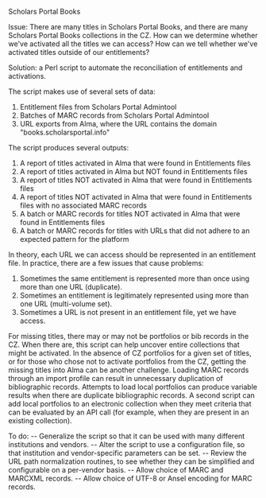 Scholars Portal Books

Issue: There are many titles in Scholars Portal Books, and there are many Scholars Portal Books collections in the CZ. How can we determine whether we've activated all the titles we can access? How can we tell whether we've activated titles outside of our entitlements?

Solution: a Perl script to automate the reconciliation of entitlements and activations.

The script makes use of several sets of data:
1) Entitlement files from Scholars Portal Admintool
2) Batches of MARC records from Scholars Portal Admintool
3) URL exports from Alma, where the URL contains the domain "books.scholarsportal.info"

The script produces several outputs:
1) A report of titles activated in Alma that were found in Entitlements files
2) A report of titles activated in Alma but NOT found in Entitlements files
3) A report of titles NOT activated in Alma that were found in Entitlements files
4) A report of titles NOT activated in Alma that were found in Entitlements files with no associated MARC records
5) A batch or MARC records for titles NOT activated in Alma that were found in Entitlements files
6) A batch or MARC records for titles with URLs that did not adhere to an expected pattern for the platform

In theory, each URL we can access should be represented in an entitlement file.
In practice, there are a few issues that cause problems:
1) Sometimes the same entitlement is represented more than once using more than one URL (duplicate).
2) Sometimes an entitlement is legitimately represented using more than one URL (multi-volume set).
3) Sometimes a URL is not present in an entitlement file, yet we have access.

For missing titles, there may or may not be portfolios or bib records in the CZ. When there are, this script can help uncover entire collections that might be activated. In the absence of CZ portfolios for a given set of titles, or for those who chose not to activate portfolios from the CZ, getting the missing titles into Alma can be another challenge. Loading MARC records through an import profile can result in unnecessary duplication of bibliographic records. Attempts to load local portfolios can produce variable results when there are duplicate bibliographic records. A second script can add local portfolios to an electronic collection when they meet criteria that can be evaluated by an API call (for example, when they are present in an existing collection).

To do:
-- Generalize the script so that it can be used with many different institutions and vendors.
-- Alter the script to use a configuration file, so that institution and vendor-specific parameters can be set.
-- Review the URL path normalization routines, to see whether they can be simplified and configurable on a per-vendor basis.
-- Allow choice of MARC and MARCXML records.
-- Allow choice of UTF-8 or Ansel encoding for MARC records.
